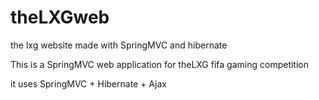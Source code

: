 # theLXGweb
the lxg website made with SpringMVC and hibernate

This is a SpringMVC web application for theLXG fifa gaming competition

it uses SpringMVC + Hibernate + Ajax
